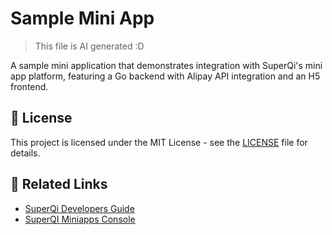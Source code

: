 # Sample Mini App

> This file is AI generated :D

A sample mini application that demonstrates integration with SuperQi's mini app platform, featuring a Go backend with Alipay API integration and an H5 frontend.

## 📄 License

This project is licensed under the MIT License - see the [LICENSE](LICENSE) file for details.


## 🔗 Related Links

- [SuperQi Developers Guide](https://superqi.qi-mobile.tech/)
- [SuperQI Miniapps Console](https://miniapps.qi.iq/gotoconsole)

